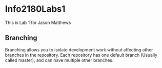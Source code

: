 # Info2180Labs1

This is Lab 1 for Jason Matthews

## Branching

Branching allows you to isolate development work without affecting other branches in the repository. Each repository has one default branch (Usually called  master), and can have multiple other branches.